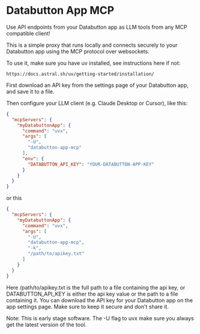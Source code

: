 # Databutton App MCP

Use API endpoints from your Databutton app as LLM tools from any MCP compatible client!

This is a simple proxy that runs locally and connects securely to your Databutton app
using the MCP protocol over websockets.

To use it, make sure you have uv installed, see instructions here if not:

    https://docs.astral.sh/uv/getting-started/installation/

First download an API key from the settings page of your Databutton app, and save it to a file.

Then configure your LLM client (e.g. Claude Desktop or Cursor), like this:

```json
{
  "mcpServers": {
    "myDatabuttonApp": {
      "command": "uvx",
      "args": [
        "-U",
        "databutton-app-mcp"
      ],
      "env": {
        "DATABUTTON_API_KEY": "YOUR-DATABUTTON-APP-KEY"
      }
    }
  }
}
```

or this

```json
{
  "mcpServers": {
    "myDatabuttonApp": {
      "command": "uvx",
      "args": [
        "-U",
        "databutton-app-mcp",
        "-k",
        "/path/to/apikey.txt"
      ]
    }
  }
}
```

Here /path/to/apikey.txt is the full path to a file containing the api key,
or DATABUTTON_API_KEY is either the api key value or the path to a file containing it.
You can download the API key for your Databutton app on the app settings page.
Make sure to keep it secure and don't share it.

Note: This is early stage software. The -U flag to uvx make sure you always get the latest version of the tool.
